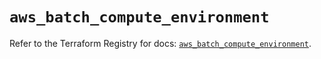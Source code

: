 # `aws_batch_compute_environment`

Refer to the Terraform Registry for docs: [`aws_batch_compute_environment`](https://registry.terraform.io/providers/hashicorp/aws/5.56.1/docs/resources/batch_compute_environment).
